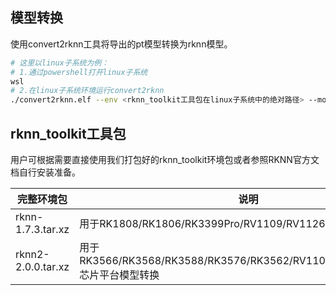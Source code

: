 ## 模型转换

使用convert2rknn工具将导出的pt模型转换为rknn模型。

```bash
# 这里以linux子系统为例：
# 1.通过powershell打开linux子系统
wsl
# 2.在linux子系统环境运行convert2rknn
./convert2rknn.elf --env <rknn_toolkit工具包在linux子系统中的绝对路径> --model <导出模型在linux子系统中的绝对路径> --platform rk3588
```

## rknn_toolkit工具包

用户可根据需要直接使用我们打包好的rknn_toolkit环境包或者参照RKNN官方文档自行安装准备。

| 完整环境包         | 说明                                                         | 官方文档                                                     |
| ------------------ | ------------------------------------------------------------ | ------------------------------------------------------------ |
| rknn-1.7.3.tar.xz  | 用于RK1808/RK1806/RK3399Pro/RV1109/RV1126芯片平台模型转换    | [rknn_toolkit](https://github.com/airockchip/rknn-toolkit)   |
| rknn2-2.0.0.tar.xz | 用于RK3566/RK3568/RK3588/RK3576/RK3562/RV1103/RV1106/RK2118芯片平台模型转换 | [rknn_toolkit2](https://github.com/airockchip/rknn-toolkit2) |

